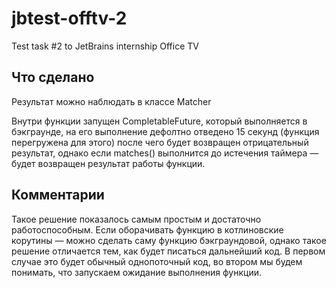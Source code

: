 # jbtest-offtv-2
Test task #2 to JetBrains internship Office TV 

## Что сделано 
Результат можно наблюдать в классе Matcher

Внутри функции запущен CompletableFuture, который выполняется в бэкграунде,
на его выполнение дефолтно отведено 15 секунд (функция перегружена для этого)
после чего будет возвращен отрицательный результат, однако если matches() выполнится до истечения таймера —
будет возвращен результат работы функции.


## Комментарии
Такое решение показалось самым простым и достаточно работоспособным. Если оборачивать функцию в котлиновские 
корутины — можно сделать саму функцию бэкграундовой, однако такое решение отличается тем, как 
будет писаться дальнейший код. В первом случае это будет обычный однопоточный код, во втором мы будем понимать, 
что запускаем ожидание выполнения функции. 